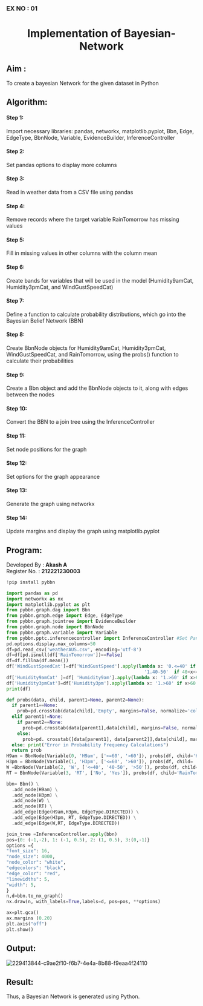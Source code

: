 ### EX NO : 01
# <p align="center">Implementation of Bayesian-Network</p>

## Aim :
To create a bayesian Network for the given dataset in Python
## Algorithm:
#### Step 1:
Import necessary libraries: pandas, networkx, matplotlib.pyplot, Bbn, Edge, EdgeType, BbnNode, Variable, EvidenceBuilder, InferenceController<br/>
#### Step 2:
Set pandas options to display more columns<br/>
#### Step 3:
Read in weather data from a CSV file using pandas<br/>
#### Step 4:
Remove records where the target variable RainTomorrow has missing values<br/>
#### Step 5:
Fill in missing values in other columns with the column mean<br/>
#### Step 6:
Create bands for variables that will be used in the model (Humidity9amCat, Humidity3pmCat, and WindGustSpeedCat)<br/>
#### Step 7:
Define a function to calculate probability distributions, which go into the Bayesian Belief Network (BBN)<br/>
#### Step 8:
Create BbnNode objects for Humidity9amCat, Humidity3pmCat, WindGustSpeedCat, and RainTomorrow, using the probs() function to calculate their probabilities<br/>
#### Step 9:
Create a Bbn object and add the BbnNode objects to it, along with edges between the nodes<br/>
#### Step 10:
Convert the BBN to a join tree using the InferenceController<br/>
#### Step 11:
Set node positions for the graph<br/>
#### Step 12:
Set options for the graph appearance<br/>
#### Step 13:
Generate the graph using networkx<br/>
#### Step 14:
Update margins and display the graph using matplotlib.pyplot<br/>

## Program:
Developed By : **Akash A**
</br>
Register No. : **212221230003**
```python
!pip install pybbn

import pandas as pd
import networkx as nx
import matplotlib.pyplot as plt
from pybbn.graph.dag import Bbn
from pybbn.graph.edge import Edge, EdgeType
from pybbn.graph.jointree import EvidenceBuilder
from pybbn.graph.node import BbnNode
from pybbn.graph.variable import Variable
from pybbn.pptc.inferencecontroller import InferenceController #Set Pandas options to display more columns
pd.options.display.max_columns=50
df=pd.read_csv('weatherAUS.csv', encoding='utf-8')
df=df[pd.isnull(df['RainTomorrow'])==False]
df=df.fillna(df.mean())
df['WindGustSpeedCat']=df['WindGustSpeed'].apply(lambda x: '0.<=40' if x<=40 else 
                                                   '1.40-50'  if 40<x<=50 else '2.>50')
df['Humidity9amCat' ]=df[ 'Humidity9am'].apply(lambda x: '1.>60' if x>60 else '0.<=60')
df['Humidity3pmCat']=df['Humidity3pm'].apply(lambda x: '1.>60' if x>60 else '0.<=60')
print(df)

def probs(data, child, parent1=None, parent2=None):
  if parent1==None:
    prob=pd.crosstab(data[child],'Empty', margins=False, normalize='columns').sort_index().to_numpy().reshape(-1).tolist()
  elif parent1!=None:
    if parent2==None:
      prob=pd.crosstab(data[parent1],data[child], margins=False, normalize='index').sort_index().to_numpy().reshape(-1).tolist()
    else:
      prob=pd. crosstab([data[parent1], data[parent2]],data[child], margins=False, normalize='index').sort_index().to_numpy().reshape(-1).tolist()
  else: print("Error in Probability Frequency Calculations")
  return prob
H9am = BbnNode(Variable(0, 'H9am', ['<=60', '>60']), probs(df, child='Humidity9amCat'))
H3pm = BbnNode(Variable(1, 'H3pm', ['<=60', '>60']), probs(df, child= 'Humidity3pmCat', parent1='Humidity9amCat'))
W =BbnNode(Variable(2, 'W', ['<=40', '40-50', '>50']), probs(df, child='WindGustSpeedCat'))
RT = BbnNode(Variable(3, 'RT', ['No', 'Yes']), probs(df, child='RainTomorrow', parent1='Humidity3pmCat', parent2='WindGustSpeedCat'))

bbn= Bbn() \
  .add_node(H9am) \
  .add_node(H3pm) \
  .add_node(W) \
  .add_node(RT) \
  .add_edge(Edge(H9am,H3pm, EdgeType.DIRECTED)) \
  .add_edge(Edge(H3pm, RT, EdgeType.DIRECTED)) \
  .add_edge(Edge(W,RT, EdgeType.DIRECTED))

join_tree =InferenceController.apply(bbn)
pos={0: (-1,-2), 1: (-1, 0.5), 2: (1, 0.5), 3:(0,-1)}
options ={
"font_size": 16,
"node_size": 4000,
"node_color": "white",
"edgecolors": "black",
"edge_color": "red",
"linewidths": 5,
"width": 5,
}
n,d=bbn.to_nx_graph()
nx.draw(n, with_labels=True,labels=d, pos=pos, **options)

ax=plt.gca()
ax.margins (0.20)
plt.axis("off")
plt.show()
```
## Output:
![229413844-c9ae2f10-f6b7-4e4a-8b88-f9eaa4f24110](https://user-images.githubusercontent.com/75235022/229500815-92ad8185-7d32-457c-8fae-7f8117e2d1ff.png)

## Result:
   Thus, a Bayesian Network is generated using Python.
